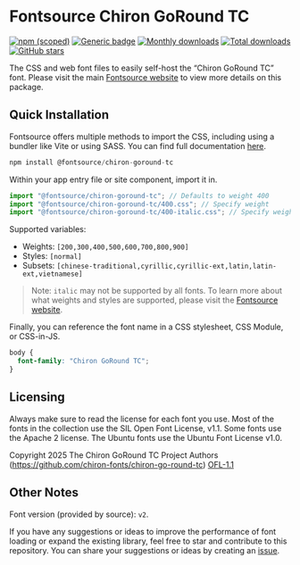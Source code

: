 # Fontsource Chiron GoRound TC

[![npm (scoped)](https://img.shields.io/npm/v/@fontsource/chiron-goround-tc?color=brightgreen)](https://www.npmjs.com/package/@fontsource/chiron-goround-tc) [![Generic badge](https://img.shields.io/badge/fontsource-passing-brightgreen)](https://github.com/fontsource/fontsource) [![Monthly downloads](https://badgen.net/npm/dm/@fontsource/chiron-goround-tc)](https://github.com/fontsource/fontsource) [![Total downloads](https://badgen.net/npm/dt/@fontsource/chiron-goround-tc)](https://github.com/fontsource/fontsource) [![GitHub stars](https://img.shields.io/github/stars/fontsource/fontsource.svg?style=social&label=Star)](https://github.com/fontsource/fontsource/stargazers)

The CSS and web font files to easily self-host the “Chiron GoRound TC” font. Please visit the main [Fontsource website](https://fontsource.org/fonts/chiron-goround-tc) to view more details on this package.

## Quick Installation

Fontsource offers multiple methods to import the CSS, including using a bundler like Vite or using SASS. You can find full documentation [here](https://fontsource.org/docs/getting-started/introduction).

```javascript
npm install @fontsource/chiron-goround-tc
```

Within your app entry file or site component, import it in.

```javascript
import "@fontsource/chiron-goround-tc"; // Defaults to weight 400
import "@fontsource/chiron-goround-tc/400.css"; // Specify weight
import "@fontsource/chiron-goround-tc/400-italic.css"; // Specify weight and style
```

Supported variables:
- Weights: `[200,300,400,500,600,700,800,900]`
- Styles: `[normal]`
- Subsets: `[chinese-traditional,cyrillic,cyrillic-ext,latin,latin-ext,vietnamese]`

> Note: `italic` may not be supported by all fonts. To learn more about what weights and styles are supported, please visit the [Fontsource website](https://fontsource.org/fonts/chiron-goround-tc).

Finally, you can reference the font name in a CSS stylesheet, CSS Module, or CSS-in-JS.

```css
body {
  font-family: "Chiron GoRound TC";
}
```

## Licensing
Always make sure to read the license for each font you use. Most of the fonts in the collection use the SIL Open Font License, v1.1. Some fonts use the Apache 2 license. The Ubuntu fonts use the Ubuntu Font License v1.0.

Copyright 2025 The Chiron GoRound TC Project Authors (https://github.com/chiron-fonts/chiron-go-round-tc)
[OFL-1.1](https://openfontlicense.org)

## Other Notes
Font version (provided by source): `v2`.

If you have any suggestions or ideas to improve the performance of font loading or expand the existing library, feel free to star and contribute to this repository. You can share your suggestions or ideas by creating an [issue](https://github.com/fontsource/fontsource/issues).